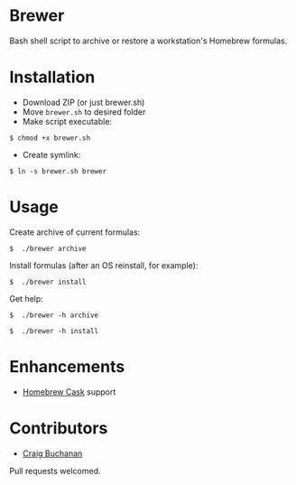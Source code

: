 Brewer
==

Bash shell script to archive or restore a workstation's Homebrew formulas.

Installation
===

 - Download ZIP (or just brewer.sh)
 - Move `brewer.sh` to desired folder
 - Make script executable:

`$ chmod +x brewer.sh`

- Create symlink:

`$ ln -s brewer.sh brewer`

Usage
===

Create archive of current formulas:

`$	./brewer archive`

Install formulas (after an OS reinstall, for example):

`$	./brewer install`

Get help:

`$	./brewer -h archive`

`$	./brewer -h install`

Enhancements
===
- [Homebrew Cask](https://github.com/caskroom/homebrew-cask) support
<!-- http://lifehacker.com/how-to-make-your-own-bulk-app-installer-for-os-x-1586252163 -->

Contributors
===
- [Craig Buchanan](https://github.com/craibuc)

Pull requests welcomed.